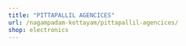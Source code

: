 ```yaml
---
title: "PITTAPALLIL AGENCICES"
url: /nagampadam-kottayam/pittapallil-agencices/
shop: electronics
---
```

